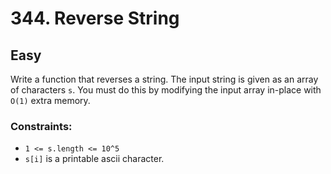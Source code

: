 # 344. Reverse String

## Easy

Write a function that reverses a string. The input string is given as an array of characters `s`. You must do this by
modifying the input array in-place with `O(1)` extra memory.

### Constraints:

- `1 <= s.length <= 10^5`
- `s[i]` is a printable ascii character.
